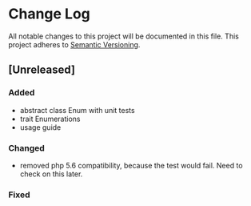 # Change Log

All notable changes to this project will be documented in this file.
This project adheres to [Semantic Versioning](http://semver.org/).

## [Unreleased]
### Added
- abstract class Enum with unit tests
- trait Enumerations
- usage guide

### Changed
- removed php 5.6 compatibility, because the test would fail. Need to check on this later.

### Fixed

